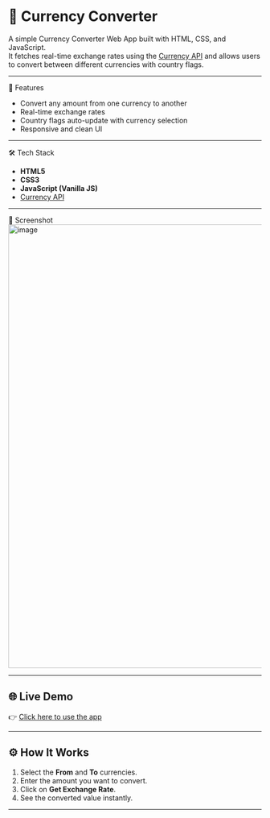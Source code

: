 # 💱 Currency Converter

A simple Currency Converter Web App built with HTML, CSS, and JavaScript.  
It fetches real-time exchange rates using the [Currency API](https://github.com/fawazahmed0/currency-api) and allows users to convert between different currencies with country flags.

---

 🚀 Features
- Convert any amount from one currency to another  
- Real-time exchange rates  
- Country flags auto-update with currency selection  
- Responsive and clean UI  

---

 🛠️ Tech Stack
- **HTML5**  
- **CSS3**  
- **JavaScript (Vanilla JS)**  
- [Currency API](https://github.com/fawazahmed0/currency-api)  

---

 📸 Screenshot
<img width="1890" height="881" alt="image" src="https://github.com/user-attachments/assets/14d61e38-86be-4f77-a24b-609f1ef59ecb" />


---

## 🌐 Live Demo
👉 [Click here to use the app](https://shrishti08012004.github.io/CurrencyConverter/)

---

## ⚙️ How It Works
1. Select the **From** and **To** currencies.  
2. Enter the amount you want to convert.  
3. Click on **Get Exchange Rate**.  
4. See the converted value instantly.  

---


